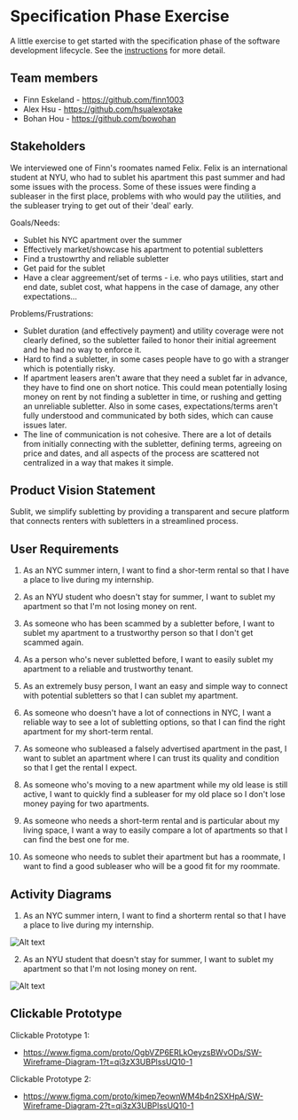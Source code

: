 # Specification Phase Exercise

A little exercise to get started with the specification phase of the software development lifecycle. See the [instructions](instructions.md) for more detail.

## Team members

* Finn Eskeland - https://github.com/finn1003
* Alex Hsu - https://github.com/hsualexotake 
* Bohan Hou - https://github.com/bowohan 

## Stakeholders

We interviewed one of Finn's roomates named Felix. Felix is an international student at NYU, who had to sublet his apartment this past summer and had some issues with the process. Some of these issues were finding a subleaser in the first place, problems with who would pay the utilities, and the subleaser trying to get out of their 'deal' early.

Goals/Needs: 
- Sublet his NYC apartment over the summer
- Effectively market/showcase his apartment to potential subletters
- Find a trustowrthy and reliable subletter
- Get paid for the sublet
- Have a clear aggreement/set of terms - i.e. who pays utilities, start and end date, sublet cost, what happens in the case of damage, any other expectations...

Problems/Frustrations: 
- Sublet duration (and effectively payment) and utility coverage were not clearly defined, so the subletter failed to honor their initial agreement and he had no way to enforce it.
- Hard to find a subletter, in some cases people have to go with a stranger which is potentially risky.
- If apartment leasers aren't aware that they need a sublet far in advance, they have to find one on short notice. This could mean potentially losing money on rent by  not finding a subletter in time, or rushing and getting an unreliable subletter. Also in some cases, expectations/terms aren't fully understood and communicated by both sides, which can cause issues later. 
- The line of communication is not cohesive. There are a lot of details from initially connecting with the subletter, defining terms, agreeing on price and dates, and all aspects of the process are scattered not centralized in a way that makes it simple.

## Product Vision Statement

Sublit, we simplify subletting by providing a transparent and secure platform that connects renters with subletters in a streamlined process.

## User Requirements


1. As an NYC summer intern, I want to find a shor-term rental so that I have a place to live during my internship.

2. As an NYU student who doesn't stay for summer, I want to sublet my apartment so that I'm not losing money on rent.

3. As someone who has been scammed by a subletter before, I want to sublet my apartment to a trustworthy person so that I don't get scammed again. 

4. As a person who's never subletted before, I want to easily sublet my apartment to a reliable and trustworthy tenant. 

5. As an extremely busy person, I want an easy and simple way to connect with potential subletters so that I can sublet my apartment.

6. As someone who doesn't have a lot of connections in NYC, I want a reliable way to see a lot of subletting options, so that I can find the right apartment for my short-term rental.

7. As someone who subleased a falsely advertised apartment in the past, I want to sublet an apartment where I can trust its quality and condition so that I get the rental I expect. 

8. As someone who's moving to a new apartment while my old lease is still active, I want to quickly find a subleaser for my old place so I don't lose money paying for two apartments. 

9. As someone who needs a short-term rental and is particular about my living space, I want a way to easily compare a lot of apartments so that I can find the best one for me. 

10. As someone who needs to sublet their apartment but has a roommate, I want to find a good subleaser who will be a good fit for my roommate. 


## Activity Diagrams


1. As an NYC summer intern, I want to find a shorterm rental so that I have a place to live during my internship.

![Alt text](<Screenshot 2024-09-24 at 8.40.00 PM.png>)

2. As an NYU student that doesn't stay for summer, I want to sublet my apartment so that I'm not losing money on rent.

![Alt text](<Screenshot 2024-09-24 at 8.40.25 PM.png>)

## Clickable Prototype

Clickable Prototype 1:
- https://www.figma.com/proto/OgbVZP6ERLkOeyzsBWvODs/SW-Wireframe-Diagram-1?t=qi3zX3UBPlssUQ10-1

Clickable Prototype 2:
- https://www.figma.com/proto/kjmep7eownWM4b4n2SXHpA/SW-Wireframe-Diagram-2?t=qi3zX3UBPlssUQ10-1 

